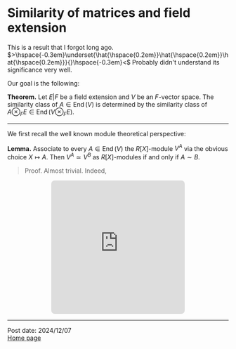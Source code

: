 # Similarity of matrices and field extension

This is a result that I forgot long ago. $>\hspace{-0.3em}\underset{\hat{\hspace{0.2em}}\hat{\hspace{0.2em}}\hat{\hspace{0.2em}}}{}\hspace{-0.3em}<$ Probably didn't understand its significance very well. 

Our goal is the following:

**Theorem.** Let $E\vert F$ be a field extension and $V$ be an $F$-vector space. The similarity class of $A\in\operatorname{End}(V)$ is determined by the similarity class of $A\otimes_FE\in\operatorname{End}(V\otimes_FE)$.

---

We first recall the well known module theoretical perspective:

**Lemma.** Associate to every $A\in\operatorname{End}(V)$ the $R[X]$-module $V^A$ via the obvious choice $X\mapsto A$. Then $V^A\simeq V^B$ as $R[X]$-modules if and only if $A\sim B$.

> Proof. Almost trivial. Indeed,

<center>
<!-- https://q.uiver.app/#q=WzAsNCxbMCwwLCJWXkEiXSxbMCwxLCJWXkIiXSxbMSwwLCJWXkEiXSxbMSwxLCJWXkIiXSxbMCwyLCJBIl0sWzEsMywiQiIsMl0sWzAsMSwiXFxzaW0iLDJdLFsyLDMsIlxcc2ltIl1d -->
<iframe class="quiver-embed" src="https://q.uiver.app/#q=WzAsNCxbMCwwLCJWXkEiXSxbMCwxLCJWXkIiXSxbMSwwLCJWXkEiXSxbMSwxLCJWXkIiXSxbMCwyLCJBIl0sWzEsMywiQiIsMl0sWzAsMSwiXFxzaW0iLDJdLFsyLDMsIlxcc2ltIl1d&embed" width="304" height="304" style="border-radius: 8px; border: none;"></iframe>
</center>

---
Post date: 2024/12/07 \
[Home page](https://caelestia.github.io)